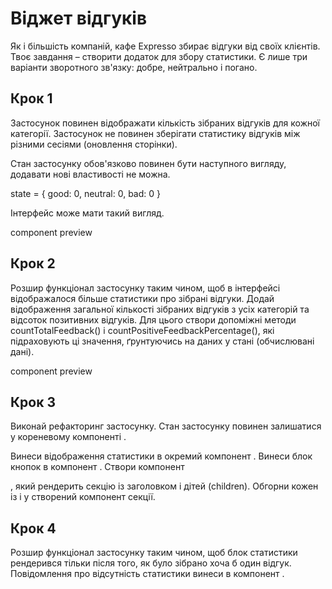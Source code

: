 # Віджет відгуків

Як і більшість компаній, кафе Expresso збирає відгуки від своїх клієнтів. Твоє
завдання – створити додаток для збору статистики. Є лише три варіанти зворотного
зв'язку: добре, нейтрально і погано.

## Крок 1

Застосунок повинен відображати кількість зібраних відгуків для кожної категорії.
Застосунок не повинен зберігати статистику відгуків між різними сесіями
(оновлення сторінки).

Стан застосунку обов'язково повинен бути наступного вигляду, додавати нові
властивості не можна.

state = { good: 0, neutral: 0, bad: 0 }

Інтерфейс може мати такий вигляд.

component preview

## Крок 2

Розшир функціонал застосунку таким чином, щоб в інтерфейсі відображалося більше
статистики про зібрані відгуки. Додай відображення загальної кількості зібраних
відгуків з усіх категорій та відсоток позитивних відгуків. Для цього створи
допоміжні методи countTotalFeedback() і countPositiveFeedbackPercentage(), які
підраховують ці значення, ґрунтуючись на даних у стані (обчислювані дані).

component preview

## Крок 3

Виконай рефакторинг застосунку. Стан застосунку повинен залишатися у кореневому
компоненті <App>.

Винеси відображення статистики в окремий компонент
<Statistics good={} neutral={} bad={} total={} positivePercentage={}>. Винеси
блок кнопок в компонент <FeedbackOptions options={} onLeaveFeedback={}>. Створи
компонент <Section title="">, який рендерить секцію із заголовком і дітей
(children). Обгорни кожен із <Statistics> і <FeedbackOptions> у створений
компонент секції.

## Крок 4

Розшир функціонал застосунку таким чином, щоб блок статистики рендерився тільки
після того, як було зібрано хоча б один відгук. Повідомлення про відсутність
статистики винеси в компонент <Notification message="There is no feedback">.

